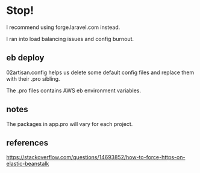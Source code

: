 # Stop!

I recommend using forge.laravel.com instead. 

I ran into load balancing issues and config burnout.

## eb deploy

02artisan.config helps us delete some default config files and replace them with their .pro sibling.

The .pro files contains AWS eb environment variables.

## notes

The packages in app.pro will vary for each project.

## references

https://stackoverflow.com/questions/14693852/how-to-force-https-on-elastic-beanstalk
